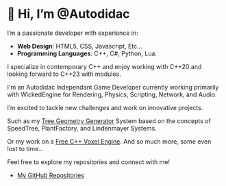 # 👋 Hi, I’m @Autodidac

I’m a passionate developer with experience in:

- **Web Design**: HTML5, CSS, Javascript, Etc...
- **Programming Languages**: C++, C#, Python, Lua.
  
I specialize in contemporary C++ and enjoy working with C++20 and looking forward to C++23 with modules.

I'm an Autodidac Independant Game Developer currently working primarily with WickedEngine for Rendering, Physics, Scripting, Network, and Audio.

I’m excited to tackle new challenges and work on innovative projects.

Such as my [Tree Geometry Generator](https://github.com/Autodidac/WickedTwoOLSystem) System based on the concepts of SpeedTree, PlantFactory, and Lindenmayer Systems.

Or my work on a [Free C++ Voxel Engine](https://github.com/Autodidac/CppVoxelEngine). And so much more, some even lost to time...

Feel free to explore my repositories and connect with me!
- [My GitHub Repositories](https://github.com/Autodidac?tab=repositories)

<!---
Autodidac/Autodidac is a ✨ special ✨ repository because its `README.md` (this file) appears on your GitHub profile.
You can click the Preview link to take a look at your changes.
--->
